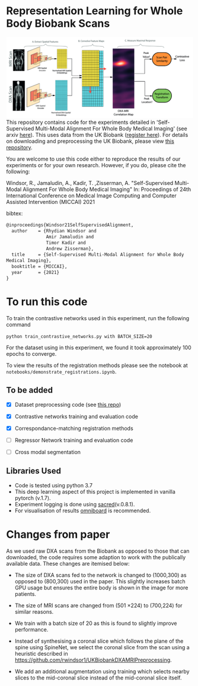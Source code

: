 # Representation Learning for Whole Body Biobank Scans

![](contrastive_scan_correlator.png)
This repository contains code for the experiments detailed in 'Self-Supervised Multi-Modal Alignment For Whole Body Medical Imaging' (see arxiv [here](https://arxiv.org/abs/2107.06652)). 
This uses data from the UK Biobank ([register here](https://www.ukbiobank.ac.uk/enable-your-research/register)). For details on downloading and preprocessing the UK Biobank, please view [this repository](https://github.com/rwindsor1/UKBiobankDXAMRIPreprocessing).

You are welcome to use this code either to reproduce the results of our experiments or for your own research. 
However, if you do, please cite the following:

Windsor, R., Jamaludin, A., Kadir, T. ,Zisserman, A. "Self-Supervised Multi-Modal Alignment For Whole Body Medical Imaging" 
In: Proceedings of 24th International Conference on Medical Image Computing and Computer Assisted Intervention (MICCAI) 2021

bibtex:
```
@inproceedings{Windsor21SelfSupervisedAlignment,
  author    = {Rhydian Windsor and
               Amir Jamaludin and
               Timor Kadir and
               Andrew Zisserman},
  title     = {Self-Supervised Multi-Modal Alignment for Whole Body Medical Imaging},
  booktitle = {MICCAI},
  year      = {2021}
}
```

# To run this code

To train the contrastive networks used in this experiment, run the following command

`python train_contrastive_networks.py with BATCH_SIZE=20`

For the dataset using in this experiment, we found it took approximately 100 epochs to converge.

To view the results of the registration methods please see the notebook at `notebooks/demonstrate_registrations.ipynb`.


## To be added

- [x] Dataset preprocessing code (see [this repo](https://github.com/rwindsor1/UKBiobankDXAMRIPreprocessing))
- [x] Contrastive networks training and evaluation code
- [x] Correspondance-matching registration methods
- [ ] Regressor Network training and evaluation code
- [ ] Cross modal segmentation




## Libraries Used
- Code is tested using python 3.7
- This deep learning aspect of this project is implemented in vanilla pytorch (v.1.7). 
- Experiment logging is done using [sacred](https://sacred.readthedocs.io/en/stable/quickstart.html)(v.0.8.1). 
- For visualisation of results [omniboard](https://github.com/vivekratnavel/omniboard) is recommended.
# Changes from paper

As we used raw DXA scans from the Biobank as opposed to those that can downloaded, the code requires some
adaption to work with the publically available data. These changes are itemised below:

- The size of DXA scans fed to the network is changed to (1000,300) as opposed to (800,300) used in the paper. This slightly increases batch GPU usage but ensures the entire body is shown in the image for more patients. 

- The size of MRI scans are changed from  (501 ×224) to (700,224) for similar reasons.

- We train with a batch size of 20 as this is found to slightly improve performance.

- Instead of synthesising a coronal slice which follows the plane of the spine using SpineNet, we select the coronal
  slice from the scan using a heuristic described in https://github.com/rwindsor1/UKBiobankDXAMRIPreprocessing.
  
- We add an additional augmentation using training which selects nearby slices to the mid-coronal slice instead of
  the mid-coronal slice itself.


